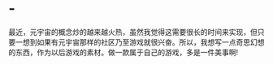# -
最近，元宇宙的概念炒的越来越火热，虽然我觉得这需要很长的时间来实现，但只要一想到如果有元宇宙那样的社区乃至游戏就很兴奋。所以，我想写一点奇思幻想的东西，作为以后游戏的素材。做一款属于自己的游戏，多是一件美事啊!

